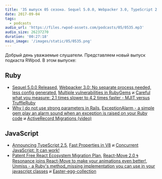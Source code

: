 ```yaml
---
title: '35 выпуск 05 сезона. Sequel 5.0.0, Webpacker 3.0, TypeScript 2.5, ExceptionAlarm, React-Move 2.0, Unmiss и прочее'
date: 2017-09-04
tags:
  - podcasts
audio_url: 'https://files.rwpod-assets.com/podcasts/05/0535.mp3'
audio_size: 26237270
duration: '00:27:18'
main_image: '/images/static/05/0535.png'
---
```


Добрый день уважаемые слушатели. Представляем новый выпуск подкаста RWpod. В этом выпуске:

## Ruby

- [Sequel 5.0.0 Released](https://groups.google.com/forum/#!topic/sequel-talk/-2By-YjfGNI), [Webpacker 3.0: No separate process needed, less config generated](http://weblog.rubyonrails.org/2017/8/30/webpacker-3-0/), [Multiple vulnerabilities in RubyGems](https://www.ruby-lang.org/en/news/2017/08/29/multiple-vulnerabilities-in-rubygems/) и [Careful what you measure: 2.1 times slower to 4.2 times faster - MJIT versus TruffleRuby](https://pragtob.wordpress.com/2017/08/29/careful-what-you-measure-2-1-times-slower-to-4-2-times-faster-mjit-versus-truffle-ruby/)
- [Why I do not use strong parameters in Rails](https://medium.com/@apneadiving/why-i-do-not-use-strong-parameters-in-rails-e3bd07fcda1d), [ExceptionAlarm - a simple gem play an alarm sound when an exception is raised on your Ruby code](https://github.com/pioz/exception_alarm) и [ActiveRecord Migrations (video)](https://www.driftingruby.com/episodes/activerecord-migrations)

## JavaScript

- [Announcing TypeScript 2.5](https://blogs.msdn.microsoft.com/typescript/2017/08/31/announcing-typescript-2-5/), [Fast Properties in V8](https://v8project.blogspot.co.uk/2017/08/fast-properties.html) и [Concurrent JavaScript:
  It can work!](https://webkit.org/blog/7846/concurrent-javascript-it-can-work/)
- [Patent Free React Ecosystem Migration Plan](https://onespeed.io/blog/post/patent-free-react-ecosystem-migration-plan/), [React-Move 2.0 🌀 Resonance joins React-Move to make your animations even better!](https://medium.com/react-tools/react-move-2-0-resonance-joins-react-move-to-make-your-animations-even-better-2279d95cefaf), [Unmiss - a Ruby's method_missing implementation you can use in your javascript classes](https://github.com/ramadis/unmiss) и [Easter-egg-collection](https://github.com/WeiChiaChang/easter-egg-collection)
